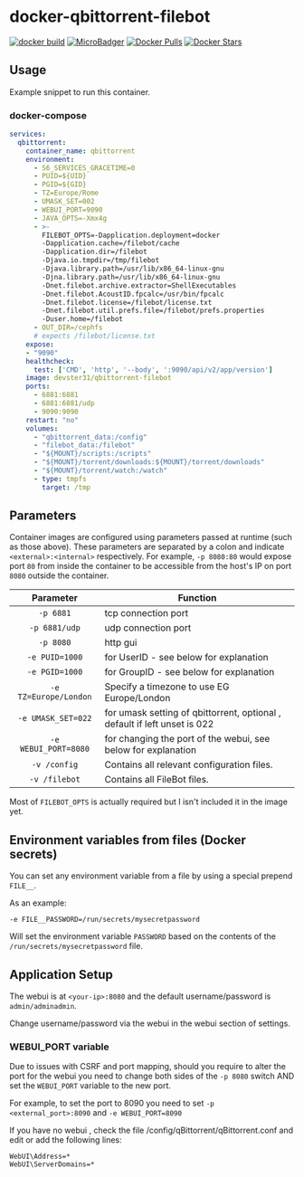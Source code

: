 # docker-qbittorrent-filebot

[![docker build](https://github.com/devster31/docker-qbittorrent-filebot/workflows/docker%20build/badge.svg)](https://github.com/devster31/docker-qbittorrent-filebot/actions)
[![MicroBadger](https://images.microbadger.com/badges/image/devster31/qbittorrent-filebot.svg)](https://microbadger.com/images/devster31/qbittorrent-filebot "Get your own image badge on microbadger.com")
[![Docker Pulls](https://img.shields.io/docker/pulls/devster31/qbittorrent-filebot.svg?style=flat-square&color=E68523&label=pulls&logo=docker&logoColor=FFFFFF)](https://hub.docker.com/r/devster31/qbittorrent-filebot)
[![Docker Stars](https://img.shields.io/docker/stars/devster31/qbittorrent-filebot.svg?style=flat-square&color=E68523&label=stars&logo=docker&logoColor=FFFFFF)](https://hub.docker.com/r/devster31/qbittorrent-filebot)

## Usage

Example snippet to run this container.

### docker-compose

```yaml
services:
  qbittorrent:
    container_name: qbittorrent
    environment:
      - S6_SERVICES_GRACETIME=0
      - PUID=${UID}
      - PGID=${GID}
      - TZ=Europe/Rome
      - UMASK_SET=002
      - WEBUI_PORT=9090
      - JAVA_OPTS=-Xmx4g
      - >-
        FILEBOT_OPTS=-Dapplication.deployment=docker
        -Dapplication.cache=/filebot/cache
        -Dapplication.dir=/filebot
        -Djava.io.tmpdir=/tmp/filebot
        -Djava.library.path=/usr/lib/x86_64-linux-gnu
        -Djna.library.path=/usr/lib/x86_64-linux-gnu
        -Dnet.filebot.archive.extractor=ShellExecutables
        -Dnet.filebot.AcoustID.fpcalc=/usr/bin/fpcalc
        -Dnet.filebot.license=/filebot/license.txt
        -Dnet.filebot.util.prefs.file=/filebot/prefs.properties
        -Duser.home=/filebot
      - OUT_DIR=/cephfs
      # expects /filebot/license.txt
    expose:
    - "9090"
    healthcheck:
      test: ['CMD', 'http', '--body', ':9090/api/v2/app/version']
    image: devster31/qbittorrent-filebot
    ports:
      - 6881:6881
      - 6881:6881/udp
      - 9090:9090
    restart: "no"
    volumes:
      - "qbittorrent_data:/config"
      - "filebot_data:/filebot"
      - "${MOUNT}/scripts:/scripts"
      - "${MOUNT}/torrent/downloads:${MOUNT}/torrent/downloads"
      - "${MOUNT}/torrent/watch:/watch"
      - type: tmpfs
        target: /tmp
```

## Parameters

Container images are configured using parameters passed at runtime (such as those above). These parameters are separated by a colon and indicate `<external>:<internal>` respectively. For example, `-p 8080:80` would expose port `80` from inside the container to be accessible from the host's IP on port `8080` outside the container.

| Parameter | Function |
| :----: | --- |
| `-p 6881` | tcp connection port |
| `-p 6881/udp` | udp connection port |
| `-p 8080` | http gui |
| `-e PUID=1000` | for UserID - see below for explanation |
| `-e PGID=1000` | for GroupID - see below for explanation |
| `-e TZ=Europe/London` | Specify a timezone to use EG Europe/London |
| `-e UMASK_SET=022` | for umask setting of qbittorrent, optional , default if left unset is 022 |
| `-e WEBUI_PORT=8080` | for changing the port of the webui, see below for explanation |
| `-v /config` | Contains all relevant configuration files. |
| `-v /filebot` | Contains all FileBot files. |

Most of `FILEBOT_OPTS` is actually required but I isn't included it in the image yet.

## Environment variables from files (Docker secrets)

You can set any environment variable from a file by using a special prepend `FILE__`.

As an example:

```
-e FILE__PASSWORD=/run/secrets/mysecretpassword
```

Will set the environment variable `PASSWORD` based on the contents of the `/run/secrets/mysecretpassword` file.


## Application Setup

The webui is at `<your-ip>:8080` and the default username/password is `admin/adminadmin`.

Change username/password via the webui in the webui section of settings.

### WEBUI_PORT variable

Due to issues with CSRF and port mapping, should you require to alter the port for the webui you need to
change both sides of the `-p 8080` switch AND set the `WEBUI_PORT` variable to the new port.

For example, to set the port to 8090 you need to set `-p <external_port>:8090` and `-e WEBUI_PORT=8090`

If you have no webui , check the file /config/qBittorrent/qBittorrent.conf and edit or add the following lines:

```
WebUI\Address=*
WebUI\ServerDomains=*
```
